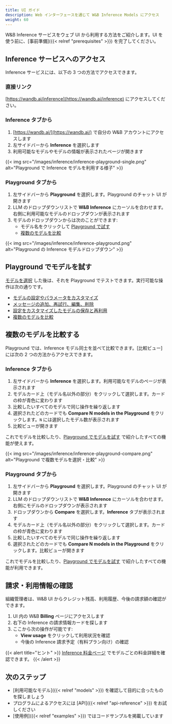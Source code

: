 ```yaml
---
title: UI ガイド
description: Web インターフェースを通じて W&B Inference Models にアクセス
weight: 60
---
```


W&B Inference サービスをウェブ UI から利用する方法をご紹介します。UI を使う前に、[事前準備]({{< relref "prerequisites" >}}) を完了してください。

## Inference サービスへのアクセス

Inference サービスには、以下の 3 つの方法でアクセスできます。

### 直接リンク

[https://wandb.ai/inference](https://wandb.ai/inference) にアクセスしてください。

### Inference タブから

1. [https://wandb.ai/](https://wandb.ai/) で自分の W&B アカウントにアクセスします
2. 左サイドバーから **Inference** を選択します
3. 利用可能なモデルやモデルの情報が表示されたページが開きます

{{< img src="/images/inference/inference-playground-single.png" alt="Playground で Inference モデルを利用する様子" >}}

### Playground タブから

1. 左サイドバーから **Playground** を選択します。Playground のチャット UI が開きます
2. LLM のドロップダウンリストで **W&B Inference** にカーソルを合わせます。右側に利用可能なモデルのドロップダウンが表示されます
3. モデルのドロップダウンからは次のことができます:
   - モデル名をクリックして [Playground で試す](#try-a-model-in-the-playground)
   - [複数のモデルを比較](#compare-multiple-models)

{{< img src="/images/inference/inference-playground.png" alt="Playground の Inference モデルドロップダウン" >}}

## Playground でモデルを試す

[モデルを選択](#access-the-inference-service) した後は、それを Playground でテストできます。実行可能な操作は次の通りです。

- [モデルの設定やパラメータをカスタマイズ](https://weave-docs.wandb.ai/guides/tools/playground#customize-settings)
- [メッセージの追加、再試行、編集、削除](https://weave-docs.wandb.ai/guides/tools/playground#message-controls)
- [設定をカスタマイズしたモデルの保存と再利用](https://weave-docs.wandb.ai/guides/tools/playground#saved-models)
- [複数のモデルを比較](#compare-multiple-models)

## 複数のモデルを比較する

Playground では、Inference モデル同士を並べて比較できます。[比較ビュー] には次の 2 つの方法からアクセスできます。

### Inference タブから

1. 左サイドバーから **Inference** を選択します。利用可能なモデルのページが表示されます
2. モデルカード上（モデル名以外の部分）をクリックして選択します。カードの枠が青色に変わります
3. 比較したいすべてのモデルで同じ操作を繰り返します
4. 選択されたどのカードでも **Compare N models in the Playground** をクリックします。`N` には選択したモデル数が表示されます
5. 比較ビューが開きます

これでモデルを比較したり、[Playground でモデルを試す](#try-a-model-in-the-playground) で紹介したすべての機能が使えます。

{{< img src="/images/inference/inference-playground-compare.png" alt="Playground で複数モデルを選択・比較" >}}

### Playground タブから

1. 左サイドバーから **Playground** を選択します。Playground のチャット UI が開きます
2. LLM のドロップダウンリストで **W&B Inference** にカーソルを合わせます。右側にモデルのドロップダウンが表示されます
3. ドロップダウンから **Compare** を選択します。**Inference** タブが表示されます
4. モデルカード上（モデル名以外の部分）をクリックして選択します。カードの枠が青色に変わります
5. 比較したいすべてのモデルで同じ操作を繰り返します
6. 選択されたどのカードでも **Compare N models in the Playground** をクリックします。比較ビューが開きます

これでモデルを比較したり、[Playground でモデルを試す](#try-a-model-in-the-playground) で紹介したすべての機能が利用できます。

## 請求・利用情報の確認

組織管理者は、W&B UI からクレジット残高、利用履歴、今後の請求額の確認ができます。

1. UI 内の W&B **Billing** ページにアクセスします
2. 右下の Inference の請求情報カードを探します
3. ここから次の操作が可能です:
   - **View usage** をクリックして利用状況を確認
   - 今後の Inference 請求予定（有料プラン向け）の確認

{{< alert title="ヒント" >}}
[Inference 料金ページ](https://wandb.ai/site/pricing/inference) でモデルごとの料金詳細を確認できます。
{{< /alert >}}

## 次のステップ

- [利用可能なモデル]({{< relref "models" >}}) を確認して目的に合ったものを探しましょう
- プログラムによるアクセスには [API]({{< relref "api-reference" >}}) をお試しください
- [使用例]({{< relref "examples" >}}) ではコードサンプルを掲載しています